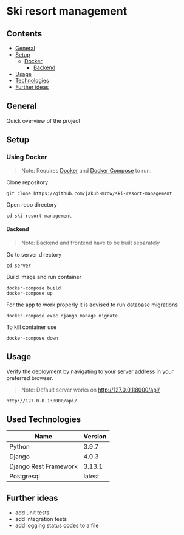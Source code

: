 # Ski resort management


## Contents
* [General](#general)
* [Setup](#setup)
  * [Docker ](#using-docker)
    * [Backend](#backend)
* [Usage](#usage)
* [Technologies](#used-technologies)
* [Further ideas](#further-ideas)

## General

Quick overview of the project

## Setup

### Using Docker
> Note: Requires [Docker](https://www.docker.com/get-started) and [Docker Compose](https://docs.docker.com/compose/) to run.

Clone repository
```
git clone https://github.com/jakub-mrow/ski-resort-management
```
Open repo directory
```
cd ski-resort-management
```
#### Backend
>Note: Backend and frontend have to be built separately

Go to server directory
```
cd server
```

Build image and run container
```
docker-compose build
docker-compose up 
```

For the app to work properly it is advised to run database migrations

```
docker-compose exec django manage migrate
```

To kill container use
```
docker-compose down
```


## Usage

Verify the deployment by navigating to your server address in
your preferred browser.
>Note: Default server works on http://127.0.0.1:8000/api/
```
http://127.0.0.1:8000/api/
```


## Used Technologies

| Name                  | Version |
|-----------------------|---------|
| Python                | 3.9.7   |
| Django                | 4.0.3   |
| Django Rest Framework | 3.13.1  |
| Postgresql            | latest  |



## Further ideas
* add unit tests
* add integration tests
* add logging status codes to a file
    